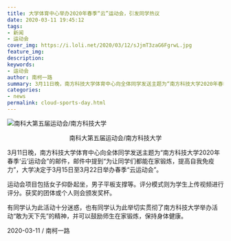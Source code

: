 ```yaml
---
title: 大学体育中心举办2020年春季“云”运动会，引发同学热议
date: 2020-03-11 19:45:12
tags:
- 新闻
- 运动会
cover_img: https://i.loli.net/2020/03/12/sJjmT3zaG6FgrwL.jpg
feature_img:
description:
keywords:
- 运动会
author: 南柯一路
summary: 3月11日晚，南方科技大学体育中心向全体同学发送主题为“南方科技大学2020年春季‘云’运动会”的邮件。
categories:
- news
permalink: cloud-sports-day.html
---
```

![南科大第五届运动会/南方科技大学](https://i.loli.net/2020/03/12/sJjmT3zaG6FgrwL.jpg)
<center>南科大第五届运动会/南方科技大学</center>



3月11日晚，南方科技大学体育中心向全体同学发送主题为“南方科技大学2020年春季‘云’运动会”的邮件，邮件中提到“为让同学们都能在家锻炼，提高自我免疫力”，大学决定于3月15日至3月22日举办春季“云运动会”。

运动会项目包括女子仰卧起坐，男子平板支撑等。评分模式则为学生上传视频进行评分。获奖的团体或个人则会颁发奖杯。

有同学认为此活动十分迷惑，也有同学认为此举切实贯彻了南方科技大学举办活动“敢为天下先”的精神，并可以鼓励师生在家锻炼，保持身体健康。

2020-03-11 / 南柯一路
